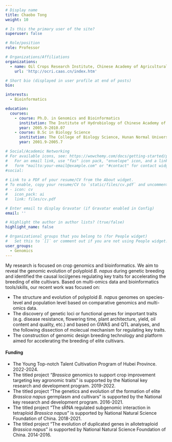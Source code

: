 ```yaml
---
# Display name
title: Chaobo Tong
weight: 10

# Is this the primary user of the site?
superuser: false

# Role/position
role: Professor

# Organizations/Affiliations
organizations:
  - name: Oil Crops Research Institute, Chinese Academy of Agricultural Sciences
    url: 'http://ocri.caas.cn/index.htm'

# Short bio (displayed in user profile at end of posts)
bio: 

interests:
  - Bioinformatics

education:
  courses:
    - course: Ph.D. in Genomics and Bioinformatics
      institution: The Institute of Hydrobiology of Chinese Academy of Sciences
      year: 2005.9-2010.07
    - course: B.Sc in Biology Science
      institution: The College of Biology Science, Hunan Normal University
      year: 2001.9-2005.7

# Social/Academic Networking
# For available icons, see: https://wowchemy.com/docs/getting-started/page-builder/#icons
#   For an email link, use "fas" icon pack, "envelope" icon, and a link in the
#   form "mailto:your-email@example.com" or "#contact" for contact widget.
#social:
  
# Link to a PDF of your resume/CV from the About widget.
# To enable, copy your resume/CV to `static/files/cv.pdf` and uncomment the lines below.
# - icon: cv
#   icon_pack: ai
#   link: files/cv.pdf

# Enter email to display Gravatar (if Gravatar enabled in Config)
email: ''

# Highlight the author in author lists? (true/false)
highlight_name: false

# Organizational groups that you belong to (for People widget)
#   Set this to `[]` or comment out if you are not using People widget.
user_groups:
  - Genomics
---
```


My research is focused on crop genomics and bioinformatics. We aim to reveal the genomic evolution of polyploid *B. napus* during genetic breeding and identified the causal loci/genes regulating key traits for accelerating the breeding of elite cultivars.  Based on multi-omics data and bioinformatics tools/skills, our recent work was focused on: 
- The structure and evolution of polyploid *B. napus* genomes on species-level and population level based on comparative genomics and multi-omics data.
- The discovery of genetic loci or functional genes for important traits (e.g. disease resistance, flowering time, plant architecture, yield, oil content and quality, etc.) and based on GWAS and QTL analyses, and the following dissection of molecual mechanism for regulating key traits.
- The construction of genomic design breeding technology and platform aimed for accelerating the breeding of elite cultivars. 

#### Funding
- The Young Top-notch Talent Cultivation Program of Hubei Province.  2022-2024.
- The titled project *“Brassica* genomics to support crop improvement targeting key agronomic traits” is supported by the National key research and development program. 2019-2022.
- The titled project “The genetics and evolution of the formation of elite *Brassica napus* germplasm and cultivars” is supported by the National key research and development program. 2016-2021.
- The titled project “The sRNA regulated subgenomic interaction in tetraploid *Brassica napus*” is supported by National Natural Science Foundation of China. 2018-2021.
- The titled project “The evolution of duplicated genes in allotetraploid *Brassica napus*”  is supported by National Natural Science Foundation of China. 2014-2016.
